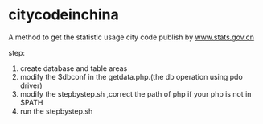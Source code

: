 citycodeinchina
===============

A method to get the statistic usage city code publish by www.stats.gov.cn

step:
  1. create database and table areas
  2. modify the $dbconf in the getdata.php.(the db operation using pdo driver)
  3. modify the stepbystep.sh ,correct the path of php if your php is not in $PATH
  4. run the stepbystep.sh
